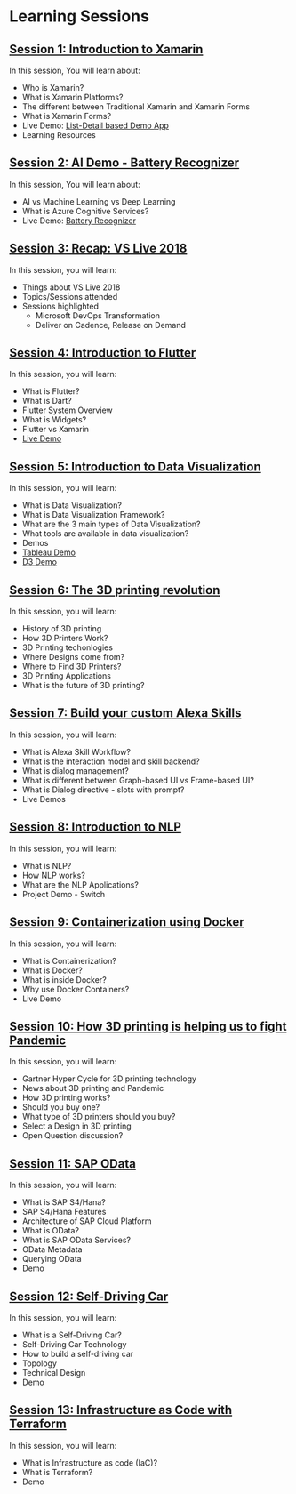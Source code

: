 # Learning Sessions

## [Session 1: Introduction to Xamarin](https://github.com/wingchanatibsa/LearningSessions/tree/master/IntroductionToXamarin)
In this session, You will learn about:
* Who is Xamarin?
* What is Xamarin Platforms?
* The different between Traditional Xamarin and Xamarin Forms
* What is Xamarin Forms?
* Live Demo: [List-Detail based Demo App](https://github.com/wingchanatibsa/LearningSessions/tree/master/IntroductionToXamarin/XamarinDemo)
* Learning Resources

## [Session 2: AI Demo - Battery Recognizer](https://github.com/wingchanatibsa/LearningSessions/tree/master/BatteryRecorgnizer)
In this session, You will learn about:
* AI vs Machine Learning vs Deep Learning
* What is Azure Cognitive Services?
* Live Demo: [Battery Recognizer](https://github.com/wingchanatibsa/LearningSessions/tree/master/BatteryRecorgnizer/DemoApp)


## [Session 3: Recap: VS Live 2018](https://github.com/wingchanatibsa/LearningSessions/tree/master/Recap-VSLive2018)
In this session, you will learn:
* Things about VS Live 2018
* Topics/Sessions attended
* Sessions highlighted
   * Microsoft DevOps Transformation
   * Deliver on Cadence, Release on Demand   

## [Session 4: Introduction to Flutter](https://github.com/wingchanatibsa/LearningSessions/tree/master/IntroductionToFlutter)
In this session, you will learn:
* What is Flutter?
* What is Dart?
* Flutter System Overview
* What is Widgets?
* Flutter vs Xamarin
* [Live Demo](https://github.com/wingchanatibsa/LearningSessions/tree/master/IntroductionToFlutter/Demo/flutter_demo)

## [Session 5: Introduction to Data Visualization](https://github.com/wingchanatibsa/LearningSessions/tree/master/IntroductionToDataVisualization)
In this session, you will learn:
* What is Data Visualization?
* What is Data Visualization Framework?
* What are the 3 main types of Data Visualization?
* What tools are available in data visualization?
* Demos
* [Tableau Demo](https://github.com/wingchanatibsa/LearningSessions/tree/master/IntroductionToDataVisualization/Demo)
* [D3 Demo](https://wingchanatibsa.github.io/cs498dv/index.html)

## [Session 6: The 3D printing revolution](https://github.com/wingchanatibsa/LearningSessions/blob/master/3D%20Printing%20Revolution/)
In this session, you will learn:
* History of 3D printing
* How 3D Printers Work?
* 3D Printing techonlogies
* Where Designs come from?
* Where to Find 3D Printers?
* 3D Printing Applications
* What is the future of 3D printing?

## [Session 7: Build your custom Alexa Skills](https://github.com/wingchanatibsa/LearningSessions/tree/master/BuildYourCustomAlexaSkills)
In this session, you will learn:
* What is Alexa Skill Workflow?
* What is the interaction model and skill backend?
* What is dialog management?
* What is different between Graph-based UI vs Frame-based UI?
* What is Dialog directive - slots with prompt?
* Live Demos

## [Session 8: Introduction to NLP](https://github.com/wingchanatibsa/LearningSessions/tree/master/IntroductionToNLP)
In this session, you will learn:
* What is NLP?
* How NLP works?
* What are the NLP Applications?
* Project Demo - Switch

## [Session 9: Containerization using Docker](https://github.com/wingchanatibsa/LearningSessions/tree/master/Containerization%20using%20Docker)
In this session, you will learn:
* What is Containerization?
* What is Docker?
* What is inside Docker?
* Why use Docker Containers?
* Live Demo

## [Session 10: How 3D printing is helping us to fight Pandemic](https://github.com/wingchanatibsa/LearningSessions/tree/master/How3DPrintingIsHelpingToFightPandemic)
In this session, you will learn:
* Gartner Hyper Cycle for 3D printing technology
* News about 3D printing and Pandemic
* How 3D printing works?
* Should you buy one?
* What type of 3D printers should you buy?
* Select a Design in 3D printing
* Open Question discussion?

## [Session 11: SAP OData](https://github.com/wingchanatibsa/LearningSessions/tree/master/SAPData)
In this session, you will learn:
* What is SAP S4/Hana?​
* SAP S4/Hana Features​
* Architecture of SAP Cloud Platform​
* What is OData?​
* What is SAP OData Services?​
* OData Metadata​
* Querying OData ​
* Demo​

## [Session 12: Self-Driving Car](https://github.com/wingchanatibsa/LearningSessions/tree/master/Self-DrivingCar)
In this session, you will learn:
* What is a Self-Driving Car?​
* Self-Driving Car Technology​
* How to build a self-driving car​
* Topology​
* Technical Design​
* Demo​

## [Session 13: Infrastructure as Code with Terraform](https://github.com/wingchanatibsa/LearningSessions/tree/master/Terraform)
In this session, you will learn:
* What is Infrastructure as code (IaC)?
* What is Terraform?
* Demo

